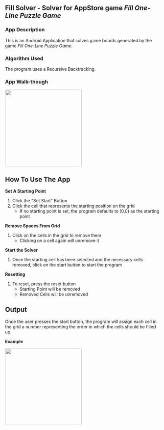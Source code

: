 ## Fill Solver - Solver for AppStore game *Fill One-Line Puzzle Game*

### App Description
This is an Android Application that solves game boards generated by the game *Fill One-Line Puzzle Game*.

### Algorithm Used
The program uses a Recursive Backtracking. 

### App Walk-though
<img src="https://github.com/samliu000/FillSolver/blob/master/Demo.gif" width=250><br>

## How To Use The App
**Set A Starting Point**
1. Click the "Set Start" Button
2. Click the cell that represents the starting position on the grid
   - If no starting point is set, the program defaults to (0,0) as the starting point
  
**Remove Spaces From Grid**
1. Click on the cells in the grid to remove them
   - Clicking on a cell again will unremove it
   
**Start the Solver**
1. Once the starting cell has been selected and the necessary cells removed, click on the start button to start the program

**Resetting**
1. To reset, press the reset button
   - Starting Point will be removed
   - Removed Cells will be unremoved
   
## Output
Once the user presses the start button, the program will assign each cell in the grid a number representing the order in which the cells should be filled up.

**Example**

<img src="https://github.com/samliu000/FillSolver/blob/master/answerExampleWithHighlight.png" width=250><br>
